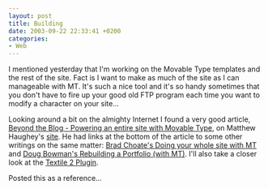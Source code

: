 ```yaml
---
layout: post
title: Building
date: 2003-09-22 22:33:41 +0200
categories:
- Web
---
```

I mentioned yesterday that I'm working on the Movable Type templates and the rest of the site. Fact is I want to make as much of the site as I can manageable with MT. It's such a nice tool and it's so handy sometimes that you don't have to fire up your good old FTP program each time you want to modify a character on your site...

Looking around a bit on the almighty Internet I found a very good article, <a href="http://a.wholelottanothing.org/features.blah/entry/007162">Beyond the Blog - Powering an entire site with Movable Type</a>, on Matthew Haughey's <a href="http://a.wholelottanothing.org/">site</a>. He had links at the bottom of the article to some other writings on the same matter: <a href="http://www.bradchoate.com/past/001656.php">Brad Choate's Doing your whole site with MT</a> and <a href="http://www.stopdesign.com/log/2003/07/16/rebuilding_a_portfolio.htm">Doug Bowman's Rebuilding a Portfolio (with MT)</a>. I'll also take a closer look at the <a href="http://www.bradchoate.com/past/001653.php">Textile 2 Plugin</a>.

Posted this as a reference...

